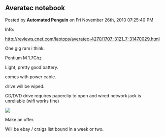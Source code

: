 ## Averatec notebook
Posted by **Automated Penguin** on Fri November 26th, 2010 07:25:40 PM

Info:

<http://reviews.cnet.com/laptops/averatec-4270/1707-3121_7-31470029.html>

One gig ram i think.

Pentium M 1.7Ghz

Light, pretty good battery.

comes with power cable.

drive will be wiped.

CD/DVD drive requires paperclip to open and wired network jack is unreliable
(wifi works fine)

![](http://www.public.asu.edu/~cbock/JUNK/sale/averatec.JPG)

Make an offer.

Will be ebay / craigs list bound in a week or two.

